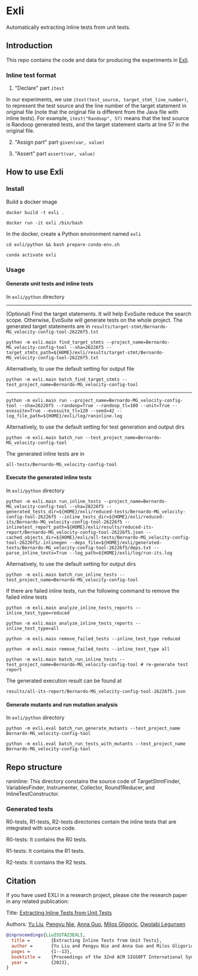 # Exli
Automatically extracting inline tests from unit tests.

## Introduction
This repo contains the code and data for producing the experiments in [Exli][paper-url].

### Inline test format
1. "Declare" part
`itest`

In our experiments, we use `itest(test_source, target_stmt_line_number)`, to represent the test source and the line number of the target statement in original file (note that the original file is different from the Java file with inline tests).
For example, `itest("Randoop", 57)` means that the test source is Randoop generated tests, and the target statement starts at line 57 in the original file.

2. "Assign part" part
`given(var, value)`

3. "Assert" part
`assert(var, value)`


## How to use Exli
### Install
Build a docker image

`docker build -t exli .`

`docker run -it exli /bin/bash`


In the docker, create a Python environment named `exli`

`cd exli/python && bash prepare-conda-env.sh`

`conda activate exli`


### Usage

#### Generate unit tests and inline tests

In `exli/python` directory

-----
(Optional) Find the target statements. It will help EvoSuite reduce the search scope. Otherwise, EvoSuite will generate tests on the whole project. The generated target statements are in `results/target-stmt/Bernardo-MG_velocity-config-tool-26226f5.txt`

`python -m exli.main find_target_stmts --project_name=Bernardo-MG_velocity-config-tool --sha=26226f5 --target_stmts_path=${HOME}/exli/results/target-stmt/Bernardo-MG_velocity-config-tool-26226f5.txt`

Alternatively, to use the default setting for output file

`python -m exli.main batch_find_target_stmts --test_project_name=Bernardo-MG_velocity-config-tool`

-----

`python -m exli.main run --project_name=Bernardo-MG_velocity-config-tool --sha=26226f5 --randoop=True --randoop_tl=100 --unit=True --evosuite=True --evosuite_tl=120 --seed=42 --log_file_path=${HOME}/exli/log/raninline.log`

Alternatively, to use the default setting for test generation and output dirs

`python -m exli.main batch_run --test_project_name=Bernardo-MG_velocity-config-tool`

The generated inline tests are in 

`all-tests/Bernardo-MG_velocity-config-tool`

#### Execute the generated inline tests

In `exli/python` directory

`python -m exli.main run_inline_tests --project_name=Bernardo-MG_velocity-config-tool --sha=26226f5 --generated_tests_dir=${HOME}/exli/reduced-tests/Bernardo-MG_velocity-config-tool-26226f5 --inline_tests_dir=${HOME}/exli/reduced-its/Bernardo-MG_velocity-config-tool-26226f5 --inlinetest_report_path=${HOME}/exli/results/reduced-its-report/Bernardo-MG_velocity-config-tool-26226f5.json --cached_objects_dir=${HOME}/exli/all-tests/Bernardo-MG_velocity-config-tool-26226f5/.inlinegen --deps_file=${HOME}/exli/generated-tests/Bernardo-MG_velocity-config-tool-26226f5/deps.txt --parse_inline_tests=True --log_path=${HOME}/exli/log/run-its.log`

Alternatively, to use the default setting for output dirs

`python -m exli.main batch_run_inline_tests --test_project_name=Bernardo-MG_velocity-config-tool`

If there are failed inline tests, run the following command to remove the failed inline tests
```
python -m exli.main analyze_inline_tests_reports --inline_test_type=reduced

python -m exli.main analyze_inline_tests_reports --inline_test_type=all

python -m exli.main remove_failed_tests --inline_test_type reduced

python -m exli.main remove_failed_tests --inline_test_type all

python -m exli.main batch_run_inline_tests --test_project_name=Bernardo-MG_velocity-config-tool # re-generate test report
```


The generated execution result can be found at

`results/all-its-report/Bernardo-MG_velocity-config-tool-26226f5.json`

#### Generate mutants and run mutation analysis

In `exli/python` directory

`python -m exli.eval batch_run_generate_mutants --test_project_name Bernardo-MG_velocity-config-tool`

`python -m exli.eval batch_run_tests_with_mutants --test_project_name Bernardo-MG_velocity-config-tool`

## Repo structure
raninline: This directory constains the source code of TargetStmtFinder, VariablesFinder,
Instrumenter, Collector, Round1Reducer, and InlineTestConstructor.

### Generated tests
R0-tests, R1-tests, R2-tests directories contain the inline tests that
are integrated with source code.

R0-tests: It contains the R0 tests.

R1-tests: It contains the R1 tests.

R2-tests: It contains the R2 tests.


## Citation
If you have used EXLI in a research project, please cite the research paper in any related publication:

Title: [Extracting Inline Tests from Unit Tests](https://dl.acm.org/doi/abs/10.1145/3597926.3598149)

Authors: [Yu Liu](https://sweetstreet.github.io/), [Pengyu Nie](https://pengyunie.github.io/), [Anna Guo](https://www.linkedin.com/in/anna-y-guo/), [Milos Gligoric](http://users.ece.utexas.edu/~gligoric/), [Owolabi Legunsen](https://mir.cs.illinois.edu/legunsen/)

```bibtex
@inproceedings{LiuISSTA23EXLI,
  title =        {Extracting Inline Tests from Unit Tests},
  author =       {Yu Liu and Pengyu Nie and Anna Guo and Milos Gligoric and Owolabi Legunsen},
  pages =        {1--13},
  booktitle =    {Proceedings of the 32nd ACM SIGSOFT International Symposium on Software Testing and Analysis},
  year =         {2023},
}
```

[paper-url]: https://dl.acm.org/doi/10.1145/3597926.3598149